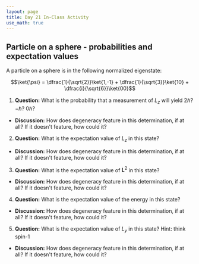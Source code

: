 ```yaml
---
layout: page
title: Day 21 In-Class Activity
use_math: true
---
```


## Particle on a sphere - probabilities and expectation values

A particle on a sphere is in the following normalized eigenstate:

$$\ket{\psi} = \dfrac{1}{\sqrt{2}}\ket{1,-1} + \dfrac{1}{\sqrt{3}}\ket{10} + \dfrac{i}{\sqrt{6}}\ket{00}$$

1. **Question:** What is the probability that a measurement of $L_z$ will yield 2$\hbar$? $-\hbar$? $0\hbar$?
  * **Discussion:** How does degeneracy feature in this determination, if at all? If it doesn't feature, how could it?
2. **Question:** What is the expectation value of $L_z$ in this state?
  * **Discussion:** How does degeneracy feature in this determination, if at all? If it doesn't feature, how could it?
3. **Question:** What is the expectation value of $\mathbf{L}^2$ in this state?
* **Discussion:** How does degeneracy feature in this determination, if at all? If it doesn't feature, how could it?
4. **Question:** What is the expectation value of the energy in this state?
  * **Discussion:** How does degeneracy feature in this determination, if at all? If it doesn't feature, how could it?
5. **Question:** What is the expectation value of $L_y$ in this state? Hint: think spin-1
  * **Discussion:** How does degeneracy feature in this determination, if at all? If it doesn't feature, how could it?
